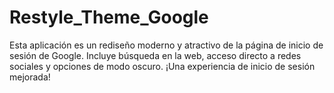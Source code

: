 # Restyle_Theme_Google
Esta aplicación es un rediseño moderno y atractivo de la página de inicio de sesión de Google. Incluye búsqueda en la web, acceso directo a redes sociales y opciones de modo oscuro. ¡Una experiencia de inicio de sesión mejorada!

